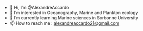 - 👋 Hi, I’m @AlexandreAccardo
- 👀 I’m interested in Oceanography, Marine and Plankton ecology 
- 🌊 I’m currently learning Marine sciences in Sorbonne University 
- 📫 How to reach me : alexandreaccardo21@gmail.com

<!---
AlexandreAccardo/AlexandreAccardo is a ✨ special ✨ repository because its `README.md` (this file) appears on your GitHub profile.
You can click the Preview link to take a look at your changes.
--->
